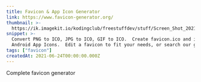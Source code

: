 ```yaml
---
title: Favicon & App Icon Generator
link: https://www.favicon-generator.org/
thumbnail: >-
  https://ik.imagekit.io/kodingclub/freestuffdev/stuff/Screen_Shot_2021-06-25_at_6.27.27_AM_X15KlGYbazUy.png
snippet: >-
  Convert PNG to ICO, JPG to ICO, GIF to ICO.  Create favicon.ico and iOS /
  Android App Icons.  Edit a favicon to fit your needs, or search our gallery.
tags: ["favicon"]
createdAt: 2021-06-24T00:00:00.000Z
---
```

Complete favicon generator